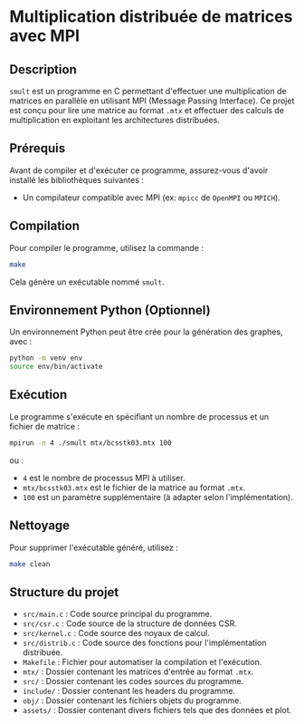 # Multiplication distribuée de matrices avec MPI

## Description
`smult` est un programme en C permettant d'effectuer une multiplication de matrices en parallèle en utilisant MPI (Message Passing Interface). Ce projet est conçu pour lire une matrice au format `.mtx` et effectuer des calculs de multiplication en exploitant les architectures distribuées.

## Prérequis
Avant de compiler et d'exécuter ce programme, assurez-vous d'avoir installé les bibliothèques suivantes :
- Un compilateur compatible avec MPI (ex: `mpicc` de `OpenMPI` ou `MPICH`).

## Compilation
Pour compiler le programme, utilisez la commande :
```sh
make
```
Cela génère un exécutable nommé `smult`.

## Environnement Python (Optionnel)
Un environnement Python peut être crée pour la génération des graphes, avec :
```sh
python -m venv env
source env/bin/activate
```

## Exécution
Le programme s'exécute en spécifiant un nombre de processus et un fichier de matrice :
```sh
mpirun -n 4 ./smult mtx/bcsstk03.mtx 100
```
ou :
- `4` est le nombre de processus MPI à utiliser.
- `mtx/bcsstk03.mtx` est le fichier de la matrice au format `.mtx`.
- `100` est un paramètre supplémentaire (à adapter selon l'implémentation).

## Nettoyage
Pour supprimer l'exécutable généré, utilisez :
```sh
make clean
```

## Structure du projet
- `src/main.c` : Code source principal du programme.
- `src/csr.c` : Code source de la structure de données CSR.
- `src/kernel.c` : Code source des noyaux de calcul.
- `src/distrib.c` : Code source des fonctions pour l'implémentation distribuée.
- `Makefile` : Fichier pour automatiser la compilation et l'exécution.
- `mtx/` : Dossier contenant les matrices d'entrée au format `.mtx`.
- `src/` : Dossier contenant les codes sources du programme.
- `include/` : Dossier contenant les headers du programme.
- `obj/` : Dossier contenant les fichiers objets du programme.
- `assets/` : Dossier contenant divers fichiers tels que des données et plot.
